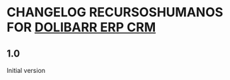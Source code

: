 # CHANGELOG RECURSOSHUMANOS FOR [DOLIBARR ERP CRM](https://www.dolibarr.org)

## 1.0

Initial version
